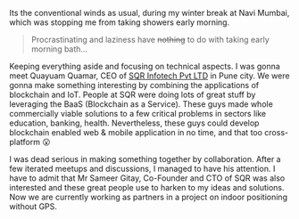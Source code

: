  Its the conventional winds as usual, during my winter break at Navi Mumbai, which was stopping me from taking showers early morning. 

> Procrastinating and laziness have ~~nothing~~ to do with taking early morning bath...

Keeping everything aside and focusing on technical aspects. I was gonna meet Quayuam Quamar, CEO of  [SQR Infotech Pvt LTD](http://sqrinfotech.com) in Pune city. We were gonna make something interesting by combining the applications of blockchain and IoT. People at SQR were doing lots of great stuff by leveraging the BaaS (Blockchain as a Service). These guys made whole commercially viable solutions to a few critical problems in sectors like education, banking, health. Nevertheless, these guys could develop blockchain enabled web & mobile application in no time, and that too cross-platform 😮

I was dead serious in making something together by collaboration. After a few iterated meetups and discussions, I managed to have his attention. I have to admit that Mr Sameer Gitay, Co-Founder and CTO of SQR was also interested and these great people use to harken to my ideas and solutions. Now we are currently working as partners in a project on indoor positioning without GPS.  


